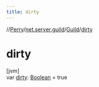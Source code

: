 ```yaml
---
title: dirty
---
```

//[Perry](../../../index.html)/[net.server.guild](../index.html)/[Guild](index.html)/[dirty](dirty.html)



# dirty



[jvm]\
var [dirty](dirty.html): [Boolean](https://kotlinlang.org/api/latest/jvm/stdlib/kotlin/-boolean/index.html) = true




